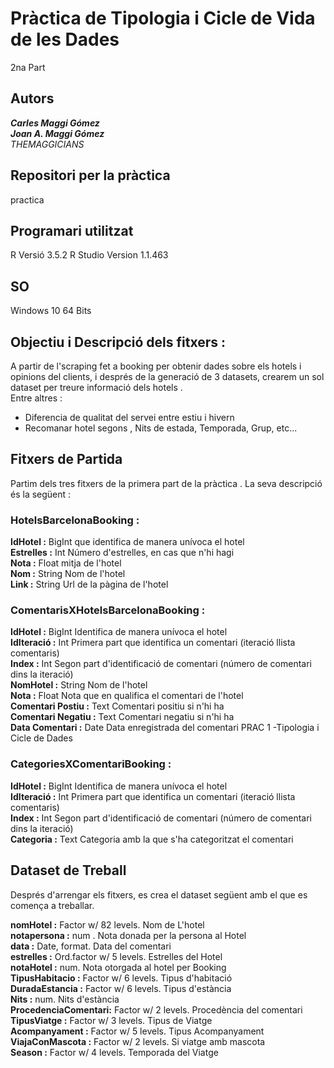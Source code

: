 # Pràctica de Tipologia i Cicle de Vida de les Dades
2na Part
## Autors
***Carles Maggi Gómez***   
***Joan A. Maggi Gómez***  
*THEMAGGICIANS* 
## Repositori per la  pràctica
practica 
## Programari utilitzat
R
Versió 3.5.2
R Studio
Version 1.1.463

## SO
Windows 10 64 Bits

## Objectiu i Descripció dels fitxers :

A partir de l'scraping fet a booking per obtenir dades sobre els hotels i opinions del clients, i després de la generació de 3 datasets, crearem un sol dataset per treure informació dels hotels .  
Entre altres :  
- Diferencia de qualitat del servei entre estiu i hivern
- Recomanar hotel segons , Nits de estada, Temporada, Grup, etc...
 
## Fitxers de Partida

Partim dels tres fitxers de la primera part de la pràctica . La seva descripció és la següent :
### HotelsBarcelonaBooking :

**IdHotel :** BigInt que identifica de manera unívoca el hotel  
**Estrelles :** Int Número d'estrelles, en cas que n'hi hagi    
**Nota :** Float mitja de l'hotel    
**Nom :** String Nom de l'hotel  
**Link :** String Url de la pàgina de l'hotel   

### ComentarisXHotelsBarcelonaBooking :

**IdHotel :** BigInt Identifica de manera unívoca el hotel   
**IdIteració :** Int Primera part que identifica un comentari (iteració llista comentaris)   
**Index :** Int Segon part d'identificació de comentari (número de comentari dins la iteració)   
**NomHotel :** String Nom de l'hotel   
**Nota :** Float Nota que en qualifica el comentari de l'hotel   
**Comentari Postiu :** Text Comentari positiu si n'hi ha   
**Comentari Negatiu :** Text Comentari negatiu si n'hi ha   
**Data Comentari :** Date Data enregistrada del comentari PRAC 1 -Tipologia i Cicle de Dades   

### CategoriesXComentariBooking :

**IdHotel :** BigInt Identifica de manera unívoca el hotel   
**IdIteració :** Int Primera part que identifica un comentari (iteració llista comentaris)   
**Index :** Int Segon part d'identificació de comentari (número de comentari dins la iteració)   
**Categoria :** Text Categoria amb la que s'ha categoritzat el comentari  

## Dataset de Treball

Després d'arrengar els fitxers, es crea el dataset següent  amb el que es comença a treballar.  

 **nomHotel            :** Factor w/ 82 levels. Nom de L'hotel     
 **notapersona         :** num . Nota donada per la persona al Hotel    
 **data                :** Date, format. Data del comentari    
 **estrelles           :** Ord.factor w/ 5 levels. Estrelles del Hotel  
 **notaHotel           :** num. Nota otorgada al hotel per Booking  
 **TipusHabitacio      :** Factor w/ 6 levels. Tipus d'habitació  
 **DuradaEstancia      :** Factor w/ 6 levels. Tipus d'estància   
 **Nits                :** num. Nits d'estància    
 **ProcedenciaComentari:** Factor w/ 2 levels. Procedència del comentari  
 **TipusViatge         :** Factor w/ 3 levels. Tipus de Viatge   
 **Acompanyament       :** Factor w/ 5 levels. Tipus Acompanyament   
 **ViajaConMascota     :** Factor w/ 2 levels. Si viatge amb mascota  
 **Season              :** Factor w/ 4 levels. Temporada del Viatge  